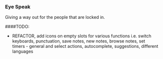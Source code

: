### Eye Speak

Giving a way out for the people that are locked in.

####TODO:
- REFACTOR, add icons on empty slots for various functions i.e. switch keyboards, punctuation, save notes, new notes, browse notes, set timers - general and select actions, autocomplete, suggestions, different languages